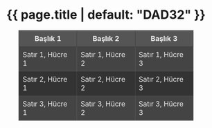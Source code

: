 

<div style="text-align: center;">
<h1 class="page-title">{{ page.title | default: "DAD32" }}</h1>

<table style="border-collapse: collapse; width: 80%; margin: 0 auto; background-color: #333; color: #eee;">
  <thead>
    <tr style="background-color: #555;">
      <th style="border: 1px solid #444; padding: 8px;">Başlık 1</th>
      <th style="border: 1px solid #444; padding: 8px;">Başlık 2</th>
      <th style="border: 1px solid #444; padding: 8px;">Başlık 3</th>
    </tr>
  </thead>
  <tbody>
    <tr style="background-color: #444;">
      <td style="border: 1px solid #555; padding: 8px;">Satır 1, Hücre 1</td>
      <td style="border: 1px solid #555; padding: 8px;">Satır 1, Hücre 2</td>
      <td style="border: 1px solid #555; padding: 8px;">Satır 1, Hücre 3</td>
    </tr>
    <tr style="background-color: #333;">
      <td style="border: 1px solid #444; padding: 8px;">Satır 2, Hücre 1</td>
      <td style="border: 1px solid #444; padding: 8px;">Satır 2, Hücre 2</td>
      <td style="border: 1px solid #444; padding: 8px;">Satır 2, Hücre 3</td>
    </tr>
    <tr style="background-color: #444;">
      <td style="border: 1px solid #555; padding: 8px;">Satır 3, Hücre 1</td>
      <td style="border: 1px solid #555; padding: 8px;">Satır 3, Hücre 2</td>
      <td style="border: 1px solid #555; padding: 8px;">Satır 3, Hücre 3</td>
    </tr>
  </tbody>
</table>

</div>



